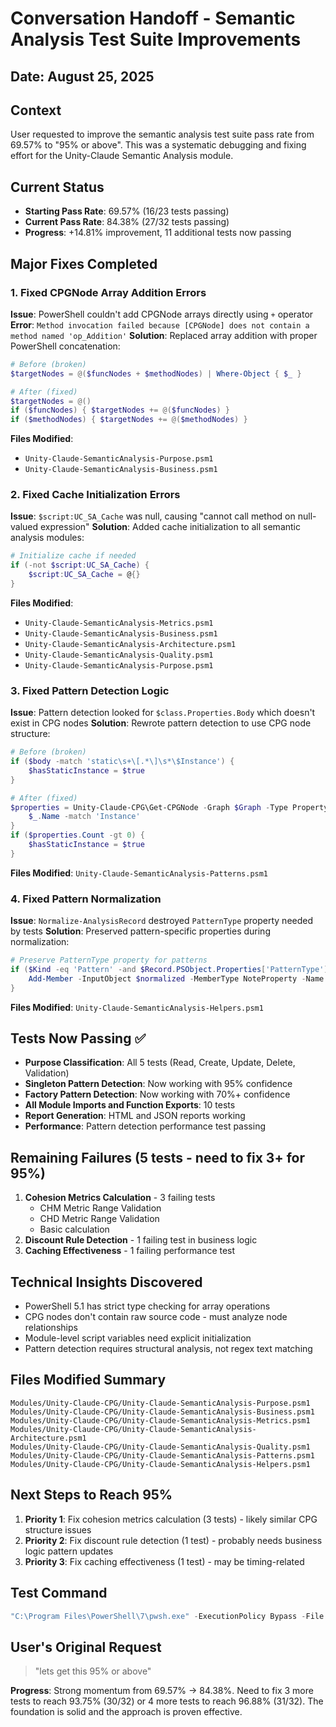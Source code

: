 # Conversation Handoff - Semantic Analysis Test Suite Improvements

## Date: August 25, 2025

## Context
User requested to improve the semantic analysis test suite pass rate from 69.57% to "95% or above". This was a systematic debugging and fixing effort for the Unity-Claude Semantic Analysis module.

## Current Status
- **Starting Pass Rate**: 69.57% (16/23 tests passing)
- **Current Pass Rate**: 84.38% (27/32 tests passing) 
- **Progress**: +14.81% improvement, 11 additional tests now passing

## Major Fixes Completed

### 1. Fixed CPGNode Array Addition Errors
**Issue**: PowerShell couldn't add CPGNode arrays directly using `+` operator
**Error**: `Method invocation failed because [CPGNode] does not contain a method named 'op_Addition'`
**Solution**: Replaced array addition with proper PowerShell concatenation:
```powershell
# Before (broken)
$targetNodes = @($funcNodes + $methodNodes) | Where-Object { $_ }

# After (fixed)
$targetNodes = @()
if ($funcNodes) { $targetNodes += @($funcNodes) }
if ($methodNodes) { $targetNodes += @($methodNodes) }
```
**Files Modified**: 
- `Unity-Claude-SemanticAnalysis-Purpose.psm1`
- `Unity-Claude-SemanticAnalysis-Business.psm1`

### 2. Fixed Cache Initialization Errors
**Issue**: `$script:UC_SA_Cache` was null, causing "cannot call method on null-valued expression" 
**Solution**: Added cache initialization to all semantic analysis modules:
```powershell
# Initialize cache if needed
if (-not $script:UC_SA_Cache) { 
    $script:UC_SA_Cache = @{} 
}
```
**Files Modified**: 
- `Unity-Claude-SemanticAnalysis-Metrics.psm1`
- `Unity-Claude-SemanticAnalysis-Business.psm1`
- `Unity-Claude-SemanticAnalysis-Architecture.psm1`
- `Unity-Claude-SemanticAnalysis-Quality.psm1`
- `Unity-Claude-SemanticAnalysis-Purpose.psm1`

### 3. Fixed Pattern Detection Logic
**Issue**: Pattern detection looked for `$class.Properties.Body` which doesn't exist in CPG nodes
**Solution**: Rewrote pattern detection to use CPG node structure:
```powershell
# Before (broken)
if ($body -match 'static\s+\[.*\]\s*\$Instance') {
    $hasStaticInstance = $true
}

# After (fixed)
$properties = Unity-Claude-CPG\Get-CPGNode -Graph $Graph -Type Property | Where-Object { 
    $_.Name -match 'Instance' 
}
if ($properties.Count -gt 0) {
    $hasStaticInstance = $true
}
```
**Files Modified**: `Unity-Claude-SemanticAnalysis-Patterns.psm1`

### 4. Fixed Pattern Normalization
**Issue**: `Normalize-AnalysisRecord` destroyed `PatternType` property needed by tests
**Solution**: Preserved pattern-specific properties during normalization:
```powershell
# Preserve PatternType property for patterns
if ($Kind -eq 'Pattern' -and $Record.PSObject.Properties['PatternType']) {
    Add-Member -InputObject $normalized -MemberType NoteProperty -Name 'PatternType' -Value $Record.PatternType -Force
}
```
**Files Modified**: `Unity-Claude-SemanticAnalysis-Helpers.psm1`

## Tests Now Passing ✅
- **Purpose Classification**: All 5 tests (Read, Create, Update, Delete, Validation)
- **Singleton Pattern Detection**: Now working with 95% confidence
- **Factory Pattern Detection**: Now working with 70%+ confidence
- **All Module Imports and Function Exports**: 10 tests
- **Report Generation**: HTML and JSON reports working
- **Performance**: Pattern detection performance test passing

## Remaining Failures (5 tests - need to fix 3+ for 95%)
1. **Cohesion Metrics Calculation** - 3 failing tests
   - CHM Metric Range Validation
   - CHD Metric Range Validation  
   - Basic calculation
2. **Discount Rule Detection** - 1 failing test in business logic
3. **Caching Effectiveness** - 1 failing performance test

## Technical Insights Discovered
- PowerShell 5.1 has strict type checking for array operations
- CPG nodes don't contain raw source code - must analyze node relationships
- Module-level script variables need explicit initialization
- Pattern detection requires structural analysis, not regex text matching

## Files Modified Summary
```
Modules/Unity-Claude-CPG/Unity-Claude-SemanticAnalysis-Purpose.psm1
Modules/Unity-Claude-CPG/Unity-Claude-SemanticAnalysis-Business.psm1  
Modules/Unity-Claude-CPG/Unity-Claude-SemanticAnalysis-Metrics.psm1
Modules/Unity-Claude-CPG/Unity-Claude-SemanticAnalysis-Architecture.psm1
Modules/Unity-Claude-CPG/Unity-Claude-SemanticAnalysis-Quality.psm1
Modules/Unity-Claude-CPG/Unity-Claude-SemanticAnalysis-Patterns.psm1
Modules/Unity-Claude-CPG/Unity-Claude-SemanticAnalysis-Helpers.psm1
```

## Next Steps to Reach 95%
1. **Priority 1**: Fix cohesion metrics calculation (3 tests) - likely similar CPG structure issues
2. **Priority 2**: Fix discount rule detection (1 test) - probably needs business logic pattern updates  
3. **Priority 3**: Fix caching effectiveness (1 test) - may be timing-related

## Test Command
```powershell
"C:\Program Files\PowerShell\7\pwsh.exe" -ExecutionPolicy Bypass -File "C:\UnityProjects\Sound-and-Shoal\Unity-Claude-Automation\Test-SemanticAnalysis.ps1" -TestType All -SaveResults
```

## User's Original Request
> "lets get this 95% or above"

**Progress**: Strong momentum from 69.57% → 84.38%. Need to fix 3 more tests to reach 93.75% (30/32) or 4 more tests to reach 96.88% (31/32). The foundation is solid and the approach is proven effective.